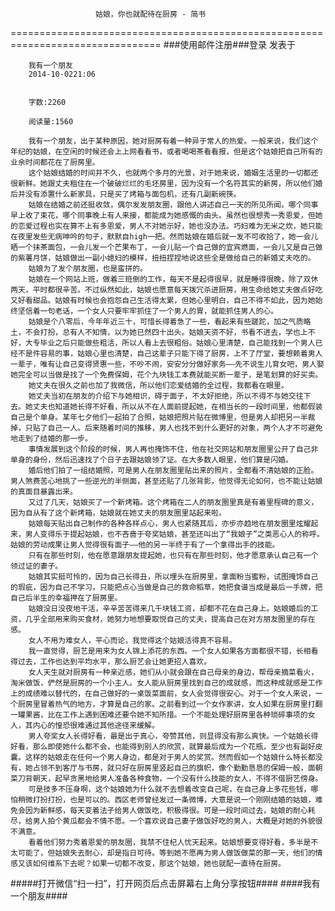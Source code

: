                        姑娘，你也就配待在厨房 - 简书
================================================================================
###使用邮件注册###登录        发表于


        
        我有一个朋友
        2014-10-0221:06


        字数:2260

        阅读量:1560

        我有一个朋友，出于某种原因，她对厨房有着一种异于常人的热爱。一般来说，我们这个年纪的姑娘，在空闲的时候还会上上网看看书，或者喝喝茶看看报，但是这个姑娘把自己所有的业余时间都花在了厨房里。
        这个姑娘结婚的时间并不久，也就两个多月的光景，对于她来说，婚姻生活里的一切都还很新鲜。她跟丈夫租住在一个破破烂烂的毛坯房里，因为没有一个名符其实的新房，所以他们婚后并没有添置什么新家具，只是买了烤箱与面包机，还有几副新碗筷。
        姑娘在结婚之前还挺收敛，偶尔发发朋友圈，跟他人讲述自己一天的所见所闻。哪个同事早上收了束花，哪个同事晚上有人来接，都能成为她感慨的由头。虽然也很想秀一秀恩爱，但她的恋爱过程也实在算不上有多恩爱，男人不对她示好，她也没办法。巧妇难为无米之炊，她只能在夜里发些无病呻吟的句子，默默自high一把。然而姑娘在婚后就一发不可收拾了，她一会儿晒一个抹茶面包，一会儿发一个芒果布丁，一会儿贴一个自己做的宜宾燃面，一会儿又是自己做的紫薯月饼，姑娘做出一副小媳妇的模样，扭扭捏捏地说这些全是做给自己的新婚丈夫吃的。
        姑娘为了发个朋友圈，也是蛮拼的。
        姑娘在一个网站上班，做着三班倒的工作，每天不是起得很早，就是睡得很晚，除了双休两天，平时都很辛苦。不过纵然如此，姑娘也愿意每天拨冗杀进厨房，用生命给她丈夫做点好吃又好看甜品。姑娘有时候也会抱怨自己生活得太累，但她心里明白，自己不得不如此，因为她始终坚信着一句老话，一个女人只要牢牢抓住了一个男人的胃，就能抓住男人的心。
        姑娘是个八零后，今年年近三十，可惜长得着急了一些，看起来有些蹉跎，加之气质略土，不会打扮，总有人不知情，以为她已然四十出头。姑娘天资不好，书看不进去，学也上不好，大专毕业之后只能做些粗活，所以人看上去很粗俗。姑娘心里清楚，自己能找到一个男人已经不是件容易的事，姑娘心里也清楚，自己这辈子只能下得了厨房，上不了厅堂，要想赖着男人一辈子，唯有让自己变得贤惠一些，不吵不闹，安安分分做好家务——先不说生儿育女吧，男人娶她完全可以当做是找了一个免费保姆，花个九块钱工本费就能买断一辈子，是笔划算的好买卖。
        她丈夫在很久之前也加了我微信，所以他们恋爱结婚的全过程，我都看在眼里。
        她丈夫当初在朋友的介绍下与她相识，碍于面子，不太好拒绝，所以不得不与她交往下去。她丈夫也知道她长得不好看，所以从不在人面前提起她，在相当长的一段时间里，他都假装自己是个单身。某年七夕他们一起拍了合照，姑娘把照片贴在微博里，但是男人却把另一半裁掉，只贴了自己一人。后来随着时间的推移，男人也找不到什么更好的对象，两个人才不可避免地走到了结婚的那一步。
        事情发展到这个阶段的时候，男人再也掩饰不住，他在社交网站和朋友圈里公开了自己非单身的身份，然后迅速找了个日子去跟姑娘领了证。在大多数人眼里，他们算是闪婚。
        婚后他们拍了一组结婚照，可是男人在朋友圈里贴出来的照片，全都看不清姑娘的正脸。男人煞费苦心地挑了一些逆光的半侧面，甚至还贴了几张背影，他觉得无论如何，也不能让姑娘的真面目暴露出来。
        又过了几天，姑娘买了一个新烤箱。这个烤箱在二人的朋友圈里真是有着里程碑的意义，因为自从有了这个新烤箱，姑娘就在她丈夫的朋友圈里站起来啦。
        姑娘每天贴出自己制作的各种各样点心，男人也紧随其后，亦步亦趋地在朋友圈里炫耀起来，男人变得乐于提起姑娘，也不吝啬于夸奖姑娘，甚至还叫出了“我娘子”之类恶心人的称呼。姑娘的劳动成果让男人觉得很有面子——他的另一半终于有了一个拿得出手的技能。
        只有在那些时刻，他在愿意跟朋友提起她，也只有在那些时刻，他才愿意承认自己有一个领过证的妻子。
        姑娘其实挺可怜的，因为自己长得丑，所以埋头在厨房里，拿面粉当蜜粉，试图掩饰自己的瑕疵，因为自己不学习，只能把点心当做是自己的救命稻草，她把食谱当成是最后一手牌，把自己后半生的幸福押在了厨房里。
        姑娘没日没夜地干活，辛辛苦苦得来几千块钱工资，却都不花在自己身上。姑娘婚后的工资，几乎全部用来购买食材，她努力地想要取悦自己的丈夫，提高自己在对方朋友圈里的存在感。
        女人不用为难女人，平心而论，我觉得这个姑娘活得真不容易。
        我一直觉得，厨艺是用来为女人锦上添花的东西。一个女人如果各方面都很不错，长相看得过去，工作也达到平均水平，那么厨艺会让她更招人喜欢。
        女人天生就对厨房有一种亲近感，她们从小就会跟在自己母亲的身边，帮母亲摘菜看火，淘米做饭，俨然是厨房的一个小主人。女人能从厨房里找到自己的成就感，而这种成就感是工作上的成绩难以替代的，在自己做好的一桌饭菜面前，女人会觉得很安心。对于一个女人来说，一个厨房里冒着热气的地方，才算是自己的家。之前看到过一个女作家讲，女人如果在厨房里打翻一罐果酱，比在工作上遇到困难还要令她不知所措。一个不能处理好厨房里各种琐碎事项的女人，其内心的惶恐很难通过其他途径来缓解。
        男人夸奖女人长得好看，最是出于真心，夸赞其他，则显得没有那么爽快。一个姑娘长得好看，那么即使她什么都不会，也能得到别人的欣赏，就算最后成为一个花瓶，至少也有副好皮囊。这样的姑娘走在任何一个男人身边，都是对于男人的奖赏。然而假如一个姑娘什么特长都没有，她占领不到客厅与书房，就只好在厨房里竖起自己的旗帜，像个勤勤恳恳的保姆一般，面朝菜刀背朝天，起早贪黑地给男人准备各种食物，一个没有什么技能的女人，不得不借厨艺傍身。
        可是技多不压身啊，这个姑娘她为什么就不去想着改变自己呢，在自己身上多花些钱，哪怕稍微打扮打扮，也是可以的。西区老师曾经发过一条微博，大意是说一个刚刚结婚的姑娘，难免会因为新鲜感，每天变着法子给男人做饭吃，积极得很。可是一段时间过去，姑娘的耐心耗尽，给男人拍个黄瓜都会不情不愿。一个喜欢说自己妻子做饭好吃的男人，大概是对她的外貌很不满意。
        看着他们努力秀着恩爱的朋友圈，我禁不住杞人忧天起来。姑娘想要变得好看，多半是不太可能了，但姑娘失去耐心，却是指日可待。等到她不愿再为男人做饭做菜的那一天，他们的情感又该如何维系下去呢？如果一切都不改变，那这个姑娘，她也就配一直待在厨房。
#####打开微信“扫一扫”，打开网页后点击屏幕右上角分享按钮####
        ####我有一个朋友####
      